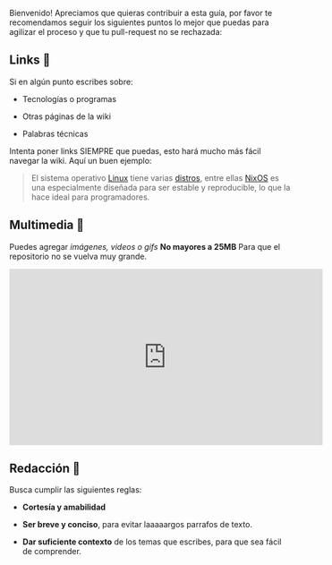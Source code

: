 Bienvenido! Apreciamos que quieras contribuir a esta guía, por favor te recomendamos seguir los siguientes puntos lo mejor que puedas para agilizar el proceso y que tu pull-request no se rechazada:

## Links 📌

Si en algún punto escribes sobre:

- Tecnologías o programas

- Otras páginas de la wiki

- Palabras técnicas

Intenta poner links SIEMPRE que puedas, esto hará mucho más fácil navegar la wiki. Aquí un buen ejemplo:

> El sistema operativo [Linux](./Que-es-Linux) tiene varias [distros](./Que-es-Linux#qu%C3%A9-es-una-distro), entre ellas [NixOS](https://nixos.org/) es una especialmente diseñada para ser estable y reproducible, lo que la hace ideal para programadores.

## Multimedia 💾

Puedes agregar *imágenes, videos o gifs* **No mayores a 25MB** Para que el repositorio no se vuelva muy grande.

<iframe width="560" height="315" src="https://www.youtube.com/embed/uzB_bVqXgLU" title="YouTube video player" frameborder="0" allow="accelerometer; autoplay; clipboard-write; encrypted-media; gyroscope; picture-in-picture; web-share" allowfullscreen></iframe>

## Redacción 📜

Busca cumplir las siguientes reglas:

- **Cortesía y amabilidad**

- **Ser breve y conciso**, para evitar laaaaargos parrafos de texto.

- **Dar suficiente contexto** de los temas que escribes, para que sea fácil de comprender.
